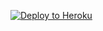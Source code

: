 [![Deploy to Heroku](https://www.herokucdn.com/deploy/button.svg)](https://dashboard.heroku.com/new?template=https://github.com/Shivamparashar23/Engineer--Babu-Txt-to-Video)
